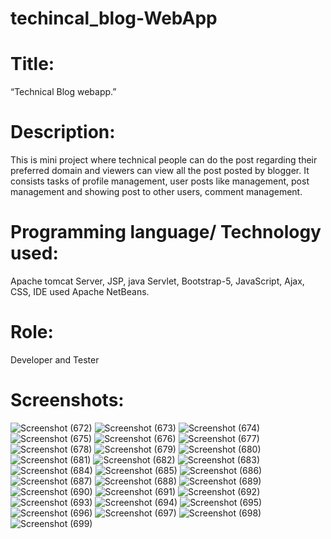 
# techincal_blog-WebApp
# Title: 
“Technical Blog webapp.”
# Description:
This is mini project where technical people can do the post regarding their preferred domain and viewers can view all the post posted by blogger. 
It consists tasks of profile management, user posts like management, post management and showing post to other users, comment management.
# Programming language/ Technology used:
Apache tomcat Server, JSP, java Servlet, Bootstrap-5, JavaScript, Ajax, CSS, IDE used Apache NetBeans. 
# Role: 
Developer and Tester


# Screenshots: 

![Screenshot (672)](https://user-images.githubusercontent.com/67332665/122633116-86607c80-d0f4-11eb-8212-ae75b27e93e8.png)
![Screenshot (673)](https://user-images.githubusercontent.com/67332665/122633118-88c2d680-d0f4-11eb-9a7b-0b719717978a.png)
![Screenshot (674)](https://user-images.githubusercontent.com/67332665/122633122-89f40380-d0f4-11eb-87fa-4a70eac7d5b6.png)
![Screenshot (675)](https://user-images.githubusercontent.com/67332665/122633125-8b253080-d0f4-11eb-8fcc-b42c4d82f61e.png)
![Screenshot (676)](https://user-images.githubusercontent.com/67332665/122633126-8c565d80-d0f4-11eb-9f3f-a5061a87540f.png)
![Screenshot (677)](https://user-images.githubusercontent.com/67332665/122633127-8ceef400-d0f4-11eb-80db-0dadb2b30e62.png)
![Screenshot (678)](https://user-images.githubusercontent.com/67332665/122633131-8e202100-d0f4-11eb-9590-72503b8cb4b8.png)
![Screenshot (679)](https://user-images.githubusercontent.com/67332665/122633133-8eb8b780-d0f4-11eb-9f8a-11d164267e2e.png)
![Screenshot (680)](https://user-images.githubusercontent.com/67332665/122633135-8f514e00-d0f4-11eb-9c8b-03b0f77e55f4.png)
![Screenshot (681)](https://user-images.githubusercontent.com/67332665/122633138-924c3e80-d0f4-11eb-849b-cf6f0a65a650.png)
![Screenshot (682)](https://user-images.githubusercontent.com/67332665/122633140-94ae9880-d0f4-11eb-817f-052ff19a6e7d.png)
![Screenshot (683)](https://user-images.githubusercontent.com/67332665/122633142-9710f280-d0f4-11eb-90ac-009a22f3f726.png)
![Screenshot (684)](https://user-images.githubusercontent.com/67332665/122633146-9aa47980-d0f4-11eb-853d-4f7b7949bc9c.png)
![Screenshot (685)](https://user-images.githubusercontent.com/67332665/122633147-9d06d380-d0f4-11eb-89b6-4798377b0de3.png)
![Screenshot (686)](https://user-images.githubusercontent.com/67332665/122633152-9f692d80-d0f4-11eb-86f0-f7960b2feb5f.png)
![Screenshot (687)](https://user-images.githubusercontent.com/67332665/122633153-a132f100-d0f4-11eb-962c-278c22c24ac9.png)
![Screenshot (688)](https://user-images.githubusercontent.com/67332665/122633155-a2fcb480-d0f4-11eb-8719-3843764abbe7.png)
![Screenshot (689)](https://user-images.githubusercontent.com/67332665/122633158-a55f0e80-d0f4-11eb-89fc-9044a531e0fd.png)
![Screenshot (690)](https://user-images.githubusercontent.com/67332665/122633163-a98b2c00-d0f4-11eb-90e9-cffeebf82195.png)
![Screenshot (691)](https://user-images.githubusercontent.com/67332665/122633164-ac861c80-d0f4-11eb-9510-f8b6966bc847.png)
![Screenshot (692)](https://user-images.githubusercontent.com/67332665/122633167-aee87680-d0f4-11eb-9bf6-bd05b896ca7e.png)
![Screenshot (693)](https://user-images.githubusercontent.com/67332665/122633171-b1e36700-d0f4-11eb-96ad-ce9ce38e338e.png)
![Screenshot (694)](https://user-images.githubusercontent.com/67332665/122633173-b4de5780-d0f4-11eb-964e-9d1dfea126a8.png)
![Screenshot (695)](https://user-images.githubusercontent.com/67332665/122633174-b871de80-d0f4-11eb-8bd6-663b03c7d6cd.png)
![Screenshot (696)](https://user-images.githubusercontent.com/67332665/122633176-b9a30b80-d0f4-11eb-9680-16244c14aeaf.png)
![Screenshot (697)](https://user-images.githubusercontent.com/67332665/122633178-bb6ccf00-d0f4-11eb-8de4-693ad23c2ac0.png)
![Screenshot (698)](https://user-images.githubusercontent.com/67332665/122633181-be67bf80-d0f4-11eb-96e4-b0d781944cbf.png)
![Screenshot (699)](https://user-images.githubusercontent.com/67332665/122633182-c0318300-d0f4-11eb-8989-5d9b858b1673.png)
